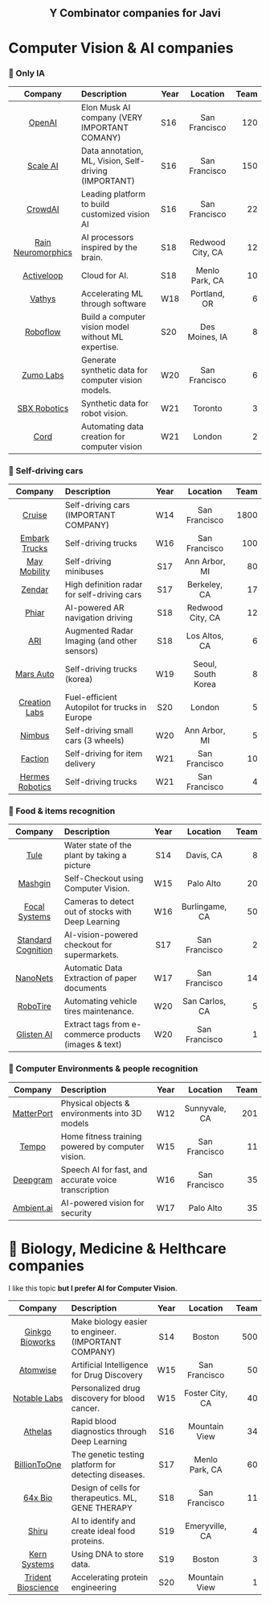 
<h2 align=center>Y Combinator companies for Javi</h2>

# Computer Vision & AI companies


### :brain: Only IA

| Company                                                                        | Description                                           | Year | Location         | Team | 
|:------------------------------------------------------------------------------:|:------------------------------------------------------|------|:----------------:|-----:|
| [OpenAI](https://www.ycombinator.com/companies/openai)                         | Elon Musk AI company (VERY IMPORTANT COMANY)          |  S16 | San Francisco    |  120 |
| [Scale AI](https://www.ycombinator.com/companies/scale-ai)                     | Data annotation, ML, Vision, Self-driving (IMPORTANT) |  S16 | San Francisco    |  150 |
| [CrowdAI](https://www.ycombinator.com/companies/crowdai)                       | Leading platform to build customized vision AI        |  S16 | San Francisco    |   22 |
| [Rain Neuromorphics](https://www.ycombinator.com/companies/rain-neuromorphics) | AI processors inspired by the brain.                  |  S18 | Redwood City, CA |   12 |
| [Activeloop](https://www.ycombinator.com/companies/activeloop)                 | Cloud for AI.                                         |  S18 | Menlo Park, CA   |   10 |
| [Vathys](https://www.ycombinator.com/companies/vathys)                         | Accelerating ML through software                      |  W18 | Portland, OR     |    6 |
| [Roboflow](https://www.ycombinator.com/companies/roboflow)                     | Build a computer vision model without ML expertise.   |  S20 | Des Moines, IA   |    8 |
| [Zumo Labs](https://www.ycombinator.com/companies/zumo-labs)                   | Generate synthetic data for computer vision models.   |  W20 | San Francisco    |    6 |
| [SBX Robotics](https://www.ycombinator.com/companies/sbx-robotics)             | Synthetic data for robot vision.                      |  W21 | Toronto          |    3 |
| [Cord](https://www.ycombinator.com/companies/cord)                             | Automating data creation for computer vision          |  W21 | London           |    2 |


### :car: Self-driving cars

| Company                                                                        | Description                                           | Year | Location         | Team | 
|:------------------------------------------------------------------------------:|:------------------------------------------------------|:----:|:----------------:|-----:|
| [Cruise](https://www.ycombinator.com/companies/cruise)                         | Self-driving cars (IMPORTANT COMPANY)                 |  W14 | San Francisco    | 1800 |
| [Embark Trucks](https://www.ycombinator.com/companies/embark-trucks)           | Self-driving trucks                                   |  W16 | San Francisco    |  100 |
| [May Mobility](https://www.ycombinator.com/companies/may-mobility)             | Self-driving minibuses                                |  S17 | Ann Arbor, MI    |   80 |
| [Zendar](https://www.ycombinator.com/companies/zendar)                         | High definition radar for self-driving cars           |  S17 | Berkeley, CA     |   17 |
| [Phiar](https://www.ycombinator.com/companies/phiar)                           | AI-powered AR navigation driving                      |  S18 | Redwood City, CA |   12 |
| [ARI](https://www.ycombinator.com/companies/ari-augmented-radar-imaging)       | Augmented Radar Imaging (and other sensors)           |  S18 | Los Altos, CA    |    6 |
| [Mars Auto](https://www.ycombinator.com/companies/mars-auto)                   | Self-driving trucks (korea)                           |  W19 | Seoul, South Korea |  8 |
| [Creation Labs](https://www.ycombinator.com/companies/creation-labs)           | Fuel-efficient Autopilot for trucks in Europe         |  S20 | London           |    5 |
| [Nimbus](https://www.ycombinator.com/companies/nimbus)                         | Self-driving small cars (3 wheels)                    |  W20 | Ann Arbor, MI    |    5 |
| [Faction](https://www.ycombinator.com/companies/faction)                       | Self-driving for item delivery                        |  W21 | San Francisco    |   10 |
| [Hermes Robotics](https://www.ycombinator.com/companies/hermes-robotics)       | Self-driving trucks                                   |  W21 | San Francisco    |    4 |


### :apple: Food & items recognition

| Company                                                                        | Description                                           | Year | Location         | Team | 
|:------------------------------------------------------------------------------:|:------------------------------------------------------|:----:|:----------------:|-----:|
| [Tule](https://www.ycombinator.com/companies/tule)                             | Water state of the plant by taking a picture          |  S14 | Davis, CA        |    8 |
| [Mashgin](https://www.ycombinator.com/companies/mashgin)                       | Self-Checkout using Computer Vision.                  |  W15 | Palo Alto        |   20 |
| [Focal Systems](https://www.ycombinator.com/companies/focal-systems)           | Cameras to detect out of stocks with Deep Learning    |  W16 | Burlingame, CA   |   50 |
| [Standard Cognition](https://www.ycombinator.com/companies/standard-cognition) | AI-vision-powered checkout for supermarkets.          |  S17 | San Francisco    |    2 |
| [NanoNets](https://www.ycombinator.com/companies/nanonets)                     | Automatic Data Extraction of paper documents          |  W17 | San Francisco    |   14 |
| [RoboTire](https://www.ycombinator.com/companies/robotire)                     | Automating vehicle tires maintenance.                 |  W20 | San Carlos, CA   |    5 |
| [Glisten AI](https://www.ycombinator.com/companies/glisten-ai)                 | Extract tags from e-commerce products (images & text) |  W20 | San Francisco    |    1 |


### 🙍 Computer Environments & people recognition

| Company                                                                        | Description                                           | Year | Location         | Team | 
|:------------------------------------------------------------------------------:|:------------------------------------------------------|:----:|:----------------:|-----:|
| [MatterPort](https://www.ycombinator.com/companies/matterport)                 | Physical objects & environments into 3D models        |  W12 | Sunnyvale, CA    |  201 |
| [Tempo](https://www.ycombinator.com/companies/tempo)                           | Home fitness training powered by computer vision.     |  W15 | San Francisco    |   11 |
| [Deepgram](https://www.ycombinator.com/companies/deepgram)                     | Speech AI for fast, and accurate voice transcription  |  W16 | San Francisco    |   35 |
| [Ambient.ai](https://www.ycombinator.com/companies/ambient-ai)                 | AI-powered vision for security                        |  W17 | Palo Alto        |   35 |


# :dna: Biology, Medicine & Helthcare companies

I like this topic **but I prefer AI for Computer Vision**.

| Company                                                                        | Description                                           | Year | Location         | Team | 
|:------------------------------------------------------------------------------:|:------------------------------------------------------|:----:|:----------------:|-----:|
| [Ginkgo Bioworks](https://www.ycombinator.com/companies/ginkgo-bioworks)       | Make biology easier to engineer. (IMPORTANT COMPANY)  |  S14 | Boston           |  500 |
| [Atomwise](https://www.ycombinator.com/companies/atomwise)                     | Artificial Intelligence for Drug Discovery            |  W15 | San Francisco    |   50 |
| [Notable Labs](https://www.ycombinator.com/companies/notable-labs)             | Personalized drug discovery for blood cancer.         |  W15 | Foster City, CA  |   40 |
| [Athelas](https://www.ycombinator.com/companies/athelas)                       | Rapid blood diagnostics through Deep Learning         |  S16 | Mountain View    |   34 |
| [BillionToOne](https://www.ycombinator.com/companies/billiontoone)             | The genetic testing platform for detecting diseases.  |  S17 | Menlo Park, CA   |   60 |
| [64x Bio](https://www.ycombinator.com/companies/64x-bio)                       | Design of cells for therapeutics. ML, GENE THERAPY    |  S18 | San Francisco    |   11 |
| [Shiru](https://www.ycombinator.com/companies/shiru)                           | AI to identify and create ideal food proteins.        |  S19 | Emeryville, CA   |    4 |
| [Kern Systems](https://www.ycombinator.com/companies/kern-systems)             | Using DNA to store data.                              |  S19 | Boston           |    3 |
| [Trident Bioscience](https://www.ycombinator.com/companies/trident-bioscience) | Accelerating protein engineering                      |  S20 | Mountain View    |    1 |
